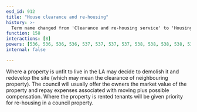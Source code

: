 ```yaml
---
esd_id: 912
title: "House clearance and re-housing"
history: >-
  Term name changed from 'Clearance and re-housing service' to 'Housing - clearance and re-housing' in version 3.00. name changed to 'House clearance and rehousing' in version 4.00.
function: 158
interactions: [8]
powers: [536, 536, 536, 536, 537, 537, 537, 537, 538, 538, 538, 538, 539, 539, 539, 539, 540, 540, 540, 540, 541, 541, 541, 541, 542, 542, 542, 542, 543, 543, 543, 543, 544, 544, 544, 544, 545, 545, 545, 545, 546, 546, 546, 546, 547, 547, 547, 547, 548, 548, 548, 548, 549, 549, 549, 549, 550, 550, 550, 550, 551, 551, 551, 551, 552, 552, 552, 552, 553, 553, 553, 553, 554, 554, 554, 554, 555, 555, 555, 555, 556, 556, 556, 556, 558, 558, 558, 558, 559, 559, 559, 559, 560, 560, 560, 560, 561, 561, 561, 561, 562, 562, 562, 562, 563, 563, 563, 563, 610, 610, 610, 610, 610, 610, 610, 611, 611, 611, 611, 611, 611, 611, 612, 612, 612, 612, 612, 612, 612, 613, 613, 613, 613, 613, 613, 613, 614, 614, 614, 614, 614, 614, 614, 614, 614]
internal: false

---
```


Where a property is unfit to live in the LA may decide to demolish it and redevelop the site (which may mean the clearance of neighbouring property).  The council will usually offer the owners the market value of the property and repay expenses associated with moving plus possible compensation. Where the property is rented tenants will be given priority for re-housing in a council property.

